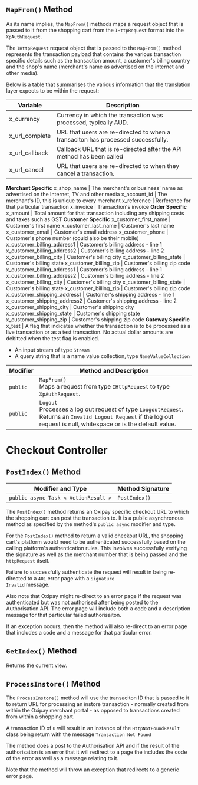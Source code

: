 ## <code>MapFrom()</code> Method

As its name implies, the <code>MapFrom()</code> methods maps a request object that is passed to it from the shopping cart from the <code>IHttpRequest</code> format into the <code>XpAuthRequest</code>.

The <code>IHttpRequest</code> request object that is passed to the <code>MapFrom()</code> method represents the transaction payload that contains the various transaction specific details such as the transaction amount, a customer's biling country and the shop's name (merchant's name as advertised on the internet and other media).

Below is a table that summarises the various information that the translation layer expects to be within the request:

Variable                      | Description
-------------------           | -----------
x_currency                    | Currency in which the transaction was processed, typically AUD.
x_url_complete                | URL that users are re-directed to when a transaciton has processed successfully.
x_url_callback                | Callback URL that is re-directed after the API method has been called
x_url_cancel                  | URL that users are re-directed to when they cancel a transaction.
**Merchant Specific**
x_shop_name                   | The merchant's or business' name as advertised on the Internet, TV and other media
x_account_id                  | The merchant's ID, this is unique to every merchant
x_reference                   | Rerference for that particular transaction
x_invoice                     | Transaction's invoice
**Order Specific**
x_amount                      | Total amount for that transaction including any shipping costs and taxes such as GST
**Customer Specific**
x_customer_first_name         | Customer's first name
x_customer_last_name          | Customer's last name
x_customer_email              | Customer's email address
x_customer_phone              | Customer's phone number (could also be their mobile)
x_customer_billing_address1   | Customer's billing address - line 1
x_customer_billing_address2   | Customer's billing address - line 2
x_customer_billing_city       | Customer's billing city
x_customer_billing_state      | Customer's billing state
x_customer_billing_zip        | Customer's billing zip code
x_customer_billing_address1   | Customer's billing address - line 1
x_customer_billing_address2   | Customer's billing address - line 2
x_customer_billing_city       | Customer's billing city
x_customer_billing_state      | Customer's billing state
x_customer_billing_zip        | Customer's billing zip code
x_customer_shipping_address1  | Customer's shipping address - line 1
x_customer_shipping_address2  | Customer's shipping address - line 2
x_customer_shipping_city      | Customer's shipping city
x_customer_shipping_state     | Customer's shipping state
x_customer_shipping_zip       | Customer's shipping zip code
**Gateway Specific**
x_test                        | A flag that indicates whether the transaction is to be processed as a live transaction or as a test transaction. No actual dollar amounts are debitted when the test flag is enabled.



* An input stream of type <code>Stream</code>
* A query string that is a name value collection, type <code>NameValueCollection</code>

<table class="table table-striped table-hover ">
  <thead>
    <tr>
      <th>Modifier</th>
      <th>Method and Description</th>
    </tr>
  </thead>
  <tbody>
    <tr>
      <td><code>public</code></td>
      <td>
      <code>MapFrom()</code>
      <br>
      Maps a request from type <code>IHttpRequest</code> to type <code>XpAuthRequest</code>.
      </td>
    </tr>
    <tr>
      <td><code>public</code></td>
      <td><code>Logout</code>
      <br>
      Processes a log out request of type <code>LougoutRequest</code>. Returns an <code>Invalid Logout Request</code> if the log out request is null, whitespace or is the default value.</td>
      </td>
    </tr>
  </tbody>
</table>

# Checkout Controller

## <code>PostIndex()</code> Method


Modifier and Type                                 | Method Signature
--------------------                              | -----------------
<code>public async Task < ActionResult ></code>   | <code>PostIndex()</code>

The <code>PostIndex()</code> method returns an Oxipay specific checkout URL to which the shopping cart can post the transaction to. It is a public asynchronous method as specified by the method's <code>public async</code> modifier and type.

For the <code>PostIndex()</code> method to return a valid checkout URL, the shopping cart's platform would need to be authenticated successfully based on the calling platform's authentication rules. This involves successfully verifying the signature as well as the merchant number that is being passed and the <code>httpRequest</code> itself.

Failure to successfully authenticate  the request will result in being re-directed to a <code>401</code> error page with a <code>Signature Invalid</code> message.

Also note that Oxipay might re-direct to an error page if the request was authenticated but was not authorised after being posted to the Authorisation API. The error page will include both a code and a description message for that particular failed authorisaiton.

If an exception occurs, then the method will also re-direct to an error page that includes a code and a message for that particular error.

## <code>GetIndex()</code> Method

Returns the current view.

## <code>ProcessInstore()</code> Method

The <code>ProcessInstore()</code> method will use the transaciton ID that is passed to it to return URL for processing an instore transaction - normally created from within the Oxipay merchant portal - as opposed to transactions created from within a shopping cart.

A transaction ID of <code>0</code> will result in an instance of the <code>HttpNotFoundResult</code> class being return with the message <code>Transaction Not Found</code>

The method does a post to the Authorisation API and if the result of the authorisation is an error that it will redirect to a page the includes the code of the error as well as a message relating to it.

Note that the method will throw an exception that redirects to a generic error page.